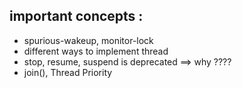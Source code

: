## important concepts :
- spurious-wakeup, monitor-lock
- different ways to implement thread
- stop, resume, suspend is deprecated ==> why ????
- join(), Thread Priority